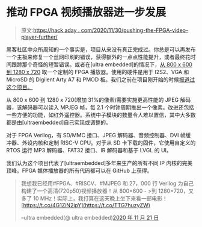 # 推动 FPGA 视频播放器进一步发展

> 原文:[https://hack aday . com/2020/11/30/pushing-the-FPGA-video-player-further/](https://hackaday.com/2020/11/30/pushing-the-fpga-video-player-further/)

黑客社区中众所周知的一个事实是，项目从来没有真正完成过。你总是可以再发布一个主板来修复一个丝网印刷的错误，获得额外的一点点性能提升，或者最终花时间跟踪那个奇怪的短暂错误。或者在[ultra embedded]的情况下，[从 800 x 600 到 1280 x 720](https://github.com/ultraembedded/FPGAmp) 取一个定制的 FPGA 播放器。使用的硬件是用于 I2S2、VGA 和 MicroSD 的 Digilent Arty A7 和 PMOD 板。我们之前在项目刚开始的时候[报道过这个项目。](https://hackaday.com/2020/09/26/an-fpga-video-player-built-just-for-fun/)

从 800 x 600 到 1280 x 720(增加 31%的像素)需要实施更高性能的 JPEG 解码器，该解码器可以读入 MPJEG 帧，每 2.1 个时钟周期推出一个像素。改进还包括一些方便的功能，如红外遥控器。系统中子模块的数量令人难以置信，其中大多数都是由[ultraembedded]自己实现或调整的。

对于 FPGA Verilog，有 SD/MMC 接口、JPEG 解码器、音频控制器、DVI 帧缓冲器、外设内核和定制 RISC-V CPU。对于从 SD 卡下载的固件，它使用自定义的 RTOS 运行 MP3 解码器、FAT32 接口、IR 解码器和基于 LVGL 的 UI。

我们认为这个项目代表了[ultraembedded]多年来生产的所有不同 IP 内核的完美顶峰。FPGA 媒体播放器的所有代码都可以在 GitHub 上获得。

> 我想我已经用#FPGA、#RISCV、#MJPEG 和 27，000 行 Verilog 为自己构建了一个高清(720p50)视频播放器！从 800×600 - >到 1280×720，又多了 10 MHz！实际上，我打算在这天晚上坐下来看一部电影！[https://t.co/4G1ZiN2ipY](https://t.co/TTG7huzyZW)
> 
> –ultra embedded(@ ultra embedded)[2020 年 11 月 21 日](https://twitter.com/ultraembedded/status/1330110294140596225)